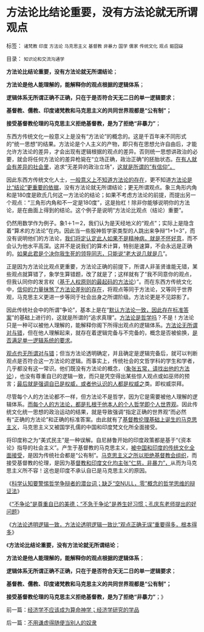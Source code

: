 # 方法论比结论重要，没有方法论就无所谓观点

标签： `诸梵教` `印度` `方法论` `马克思主义` `基督教` `非暴力` `国学` `儒家` `传统文化` `观点` `鏂囧寲` 

目录： `知识论和交流沟通学`

**方法论比结论重要，没有方法论就无所谓结论**；

**方法论是他人能理解的，能解释你的观点根据的逻辑体系**；

**逻辑体系无所谓正确不正确，只在于是否符合天无二日的单一逻辑要求**；

**基督教、儒教、印度诸梵教和马克思主义的共同世界观都是“公有制”；**

**接受基督教伦理的马克思主义拒绝基督教，是为了拒绝“非暴力”**；

东西方传统文化一般意义上是没有“方法论”的概念的。这是千百年来不同形式的“统一思想”的结果。方法论是个人主义的产物，即只有在思想允许自由后，才能允许方法论的差异，才会出现有逻辑根据的观点的差异。否则统一思想讲政治的必要，就会将任何方法论的差异枪毙在“立场正确，政治正确”的胚胎状态。[在有人就会有差异的社会里](../../../2010/12/22/私有制有无比的优越性;人与人的差异推动社会前进；.md)，追求“无差异的政治立场”，[这就是所谓的“有信仰”。](../../../2010/6/22/中国仍是一个理性主义的社会.md)

因此东西方传统文化人士，[一般意义上不知道方法论的存在](../../../2010/2/5/历史故事和历史学的方法论.md)，更不知道[方法论是比“结论”更重要的依据](../../../2011/12/26/经济学不应该成为算命神学；经济学研究的学品.md)，没有方法论就无所谓结论；更无所谓观点。象三角形内角和是180度是欧氏几何这一方法论的结论；如果不考虑方法论的前提，而提出另一个观点：“三角形内角和不一定是180度”，这是抬杠！除非你能够说明你的方法论，是在曲面上得到的结论。这个例子是说明“方法论比观点（结论）重要”。

仍然用数学作为例子。象1＋1＝2，我们认为是天经地义的“观点”；实际上是隐含着“算术的方法论”在内。因此当一些股神哲学家类型的人跳出来争辩“1+1=3”，而没有说明他们的方法论，[我们将定认定此人如果不是精神病，就是不怀好意](../../../2011/3/1/哲学是聪明人的避难所.md)，而不会认为他水平高深。这并不是说我们的算术计算，特别是速算，不会永远是正确的。[如果此君是个决你我生死的领导同志，只能说“老大说几就是几](../../../2011/1/22/科学是真理的天敌,实证无所谓真理.md)”。

正是因为方法论比观点更重要，方法论正确的前提下，所谓人非圣贤谁能无错，某些观点就算错了，象学生算错题，改了就是了；这样就有了“我不同意你的观点，但我认同你的发言权（[基于人权原则的最起码的方法论](../../../2011/2/18/主张标准答案者将失去发言权.md)）”。而在东西方传统文化中，[信仰的力量抹煞了方法论差别的存在](../../../2011/12/26/“不可或缺”的金本位，美元本位，货币政策，计划经济，GDP.md)，将观点等同于方法论，又等同于世界观，马克思主义更进一步等同于社会出身之所谓阶级。方法论更是不见踪影了。

因此传统社会中的所谓“争论”，基本上是在“[默认方法论一致，因此存在标准答案](../../../2010/2/4/历史唯物主义的错误和唯心本质.md)”的基础上进行的，这就是所谓的“追求真理”。[方法论是哲学吗](../../../2010/2/11/哲学是科学的负担；方法论不是理论，也不是哲学.md)？不是！方法论只是一种可以被他人理解的，能解释你阁下所得出观点的逻辑体系。[方法论无所谓对与错](../../../2010/2/4/阅读历史和现实认识的方法论.md)，但在他人理解起来，就存在着逻辑完备与不完备的，概念是否被偷换，[是否满足单一逻辑系统的要求](../../../2011/5/28/科学必要条件，单一逻辑规则.md)。

[观点也无所谓对与错](../../../2010/5/20/为什么我的观点就是对的？别人是错的？.md)；但当方法论透明确定，并且确定是逻辑完备后，就可以判断观点是否符合这一方法论的逻辑。而事实上，传统社会的文哲学科的学生和学者，几乎都没有这一常识。他们既没有方法论的概念，（[象张五常，请找出他的方法论](../../../2011/12/9/根本不存在“张五常的经济学”.md)），也没有尊重自已的逻辑一致，而只是凭空得出某些惊人观点或如巫师的预言；[最后就是强调自已是权威，或者他认识的人都是权威之](../../../2009/7/27/离不开哲学理论的文化离不开权威的N代宗师.md)类。即权威崇拜。

尽管每个人的方法论都不一样，但方法论不是哲学，因为它是需要被他人理解的逻辑体系。[而每个人的方法论，都是扎根于他本人的个人哲学即个人世界观](../../../2009/3/11/信仰，个人世界观的基础断言；不是绝对的道德标准.md)。因此传统文化统一思想的政治运动的结果，就是导致强调“指定正确的世界观”而必然有“正确的方法论”和正确的标准答案。由此就有了[基督教伦理基础上诞生的马克思主义](../../../2011/10/31/基督教和马克思推崇的中世纪“没有剥削”.md)，马克思主义又被国学孔儒的中国和印度梵文化所全面接受。



将印度称之为“美式民主”是一种误解。自尼赫鲁开始的印度政策都是基于“《资本论》指导的社会主义”。产生于基督教的马克思主义，[被中国和印度的传统文化全面接受](../../../2009/6/26/马恩主义为什么适合移植入中国传统社会.md)，是因为传统社会都是“公有制”。[马克思主义之所以拒绝基督教会组织](../../../2011/9/16/进化论就是生物学和社会学；基督教与马克思主义的分歧.md)，而接受基督教的伦理，是因为基[督教和印度文化均主张“仁慈，非暴力”，](../../../2009/10/24/暴力的社会价值和非暴力的不合作，及圣雄甘地.md)从而为马克思主义所不容！这也是印度不承认自已是马克思主义的原因。



《[科学认知要警惕哲学争辩者的潜台词；缺乏“空NULL，零”概念的哲学思维的辩证法](../../../2011/12/26/“不可或缺”的金本位，美元本位，货币政策，计划经济，GDP.md)》

《[“不争论”是尊重自已的美德；“不急于争论”是养生好习惯；孔庆东老师提出的好问题](../../../2011/12/26/“不争论”是尊重自已的美德；“不急于争论”是养生好习惯.md)》

《[方法论透明逻辑一致，方法论透明逻辑一致比“观点正确无误”重要得多，根本得多](../../../2011/12/26/经济学不应该成为算命神学；经济学研究的学品.md)》



《**方法论比结论重要，没有方法论就无所谓结论**；

**方法论是他人能理解的，能解释你的观点根据的逻辑体系**；

**逻辑体系无所谓正确不正确，只在于是否符合天无二日的单一逻辑要求**；

**基督教、儒教、印度诸梵教和马克思主义的共同世界观都是“公有制”；**

**接受基督教伦理的马克思主义拒绝基督教，是为了拒绝“非暴力”**；》

前一篇：[经济学不应该成为算命神学；经济学研究的学品](../../../2011/12/26/经济学不应该成为算命神学；经济学研究的学品.md)

后一篇：[不用谦虚得随便当别人的奴隶](../../../2011/12/27/不用谦虚得随便当别人的奴隶.md)